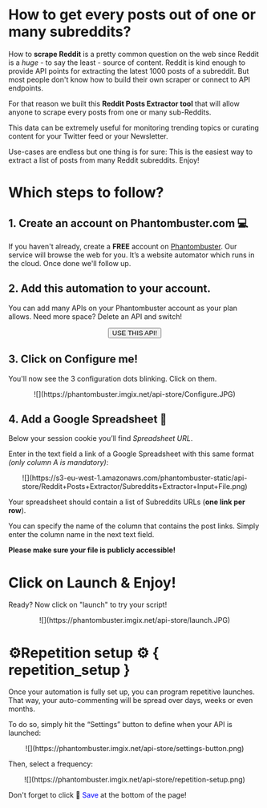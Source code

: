 # How to get every posts out of one or many subreddits?

How to **scrape Reddit** is a pretty common question on the web since Reddit is a *huge* - to say the least - source of content. Reddit is kind enough to provide API points for extracting the latest 1000 posts of a subreddit. But most people don't know how to build their own scraper or connect to API endpoints.

For that reason we built this **Reddit Posts Extractor tool** that will allow anyone to scrape every posts from one or many sub-Reddits.

This data can be extremely useful for monitoring trending topics or curating content for your Twitter feed or your Newsletter. 

Use-cases are endless but one thing is for sure: This is the easiest way to extract a list of posts from many Reddit subreddits. Enjoy!

# Which steps to follow?

## 1. Create an account on Phantombuster.com 💻
If you haven't already, create a **FREE** account on [Phantombuster](https://phantombuster.com/register). Our service will browse the web for you. It’s a website automator which runs in the cloud. Once done we'll follow up.


## 2. Add this automation to your account.
You can add many APIs on your Phantombuster account as your plan allows. Need more space? Delete an API and switch!

<center><button type="button" class="btn btn-warning callToAction" onclick="useThisApi()">USE THIS API!</button></center>


## 3. Click on Configure me!
You'll now see the 3 configuration dots blinking. Click on them.

<center>![](https://phantombuster.imgix.net/api-store/Configure.JPG)</center>

## 4. Add a Google Spreadsheet 📑
Below your session cookie you’ll find _Spreadsheet URL_.

Enter in the text field a link of a Google Spreadsheet with this same format _(only column A is mandatory)_:
<center>![](https://s3-eu-west-1.amazonaws.com/phantombuster-static/api-store/Reddit+Posts+Extractor/Subreddits+Extractor+Input+File.png)</center>

Your spreadsheet should contain a list of Subreddits URLs (**one link per row**).

You can specify the name of the column that contains the post links. Simply enter the column name in the next text field.

**Please make sure your file is publicly accessible!**

# Click on Launch & Enjoy!

Ready? Now click on "launch" to try your script!

<center>![](https://phantombuster.imgix.net/api-store/launch.JPG)</center>

# ⚙️️Repetition setup ⚙️ { repetition_setup }

Once your automation is fully set up, you can program repetitive launches. That way, your auto-commenting will be spread over days, weeks or even months. 

To do so, simply hit the “Settings” button to define when your API is launched:

<center>![](https://phantombuster.imgix.net/api-store/settings-button.png)</center>

Then, select a frequency:

<center>![](https://phantombuster.imgix.net/api-store/repetition-setup.png)</center>

Don't forget to click 💾 <span style="color:blue">Save</span> at the bottom of the page!